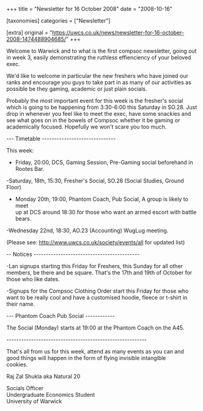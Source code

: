 +++
title = "Newsletter for 16 October 2008"
date = "2008-10-16"

[taxonomies]
categories = ["Newsletter"]

[extra]
original = "https://uwcs.co.uk/news/newsletter-for-16-october-2008-1474488904685/"
+++

Welcome to Warwick and to what is the first compsoc newsletter, going out  
in week 3, easily demonstrating the ruthless effienciency of your beloved  
exec.

We'd like to welcome in particular the new freshers who have joined our  
ranks and encourage you guys to take part in as many of our activities as  
possible be they gaming, academic or just plain socials.

Probably the most important event for this week is the fresher's social  
which is going to be happening from 3:30-6:00 this Saturday in SO.28. Just  
drop in whenever you feel like to meet the exec, have some snackies and  
see what goes on in the bowels of Compsoc whether it be gaming or  
academically focused. Hopefully we won't scare you too much.

\--- Timetable ------------------------------

This week:

- Friday, 20:00, DCS, Gaming Session, Pre-Gaming social beforehand in  
Rootes Bar.

\-Saturday, 18th, 15:30, Fresher's Social, SO.28 (Social Studies, Ground  
Floor)

- Monday 20th, 19:00, Phantom Coach, Pub Social, A group is likely to meet  
up at DCS around 18:30 for those who want an armed escort with battle  
bears.

\-Wednesday 22nd, 18:30, AO.23 (Accounting) WugLug meeting.

(Please see: http://www.uwcs.co.uk/society/events/all for updated list)

\-- Notices -------------------------------------------

\-Lan signups starting this Friday for Freshers, this Sunday for all other  
members, be there and be square. That's the 17th and 19th of October for  
those who like dates.

\-Signups for the Compsoc Clothing Order start this Friday for those who  
want to be really cool and have a customised hoodie, fleece or t-shirt in  
their name.

\--- Phantom Coach Pub Social ------------

The Social (Monday) starts at 19:00 at the Phantom Coach on the A45.

\---------------------------------------------------------

That's all from us for this week, attend as many events as you can and  
good things will happen in the form of flying invisible intangible  
cookies.

Raj Zal Shukla aka Natural 20

Socials Officer  
Undergraduate Economics Student  
University of Warwick

